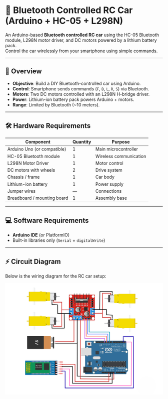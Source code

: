 # 🚗 Bluetooth Controlled RC Car (Arduino + HC-05 + L298N)

An Arduino-based **Bluetooth controlled RC car** using the HC-05 Bluetooth module, L298N motor driver, and DC motors powered by a lithium battery pack.  
Control the car wirelessly from your smartphone using simple commands.  

---

## 📌 Overview

- **Objective**: Build a DIY Bluetooth-controlled car using Arduino.  
- **Control**: Smartphone sends commands (`F`, `B`, `L`, `R`, `S`) via Bluetooth.  
- **Motors**: Two DC motors controlled with an L298N H-bridge driver.  
- **Power**: Lithium-ion battery pack powers Arduino + motors.  
- **Range**: Limited by Bluetooth (~10 meters).  

---

## 🛠️ Hardware Requirements

| Component | Quantity | Purpose |
|-----------|----------|---------|
| Arduino Uno (or compatible) | 1 | Main microcontroller |
| HC-05 Bluetooth module | 1 | Wireless communication |
| L298N Motor Driver | 1 | Motor control |
| DC motors with wheels | 2 | Drive system |
| Chassis / frame | 1 | Car body |
| Lithium-ion battery | 1 | Power supply |
| Jumper wires | — | Connections |
| Breadboard / mounting board | 1 | Assembly base |

---

## 💻 Software Requirements

- **Arduino IDE** (or PlatformIO)  
- Built-in libraries only (`Serial` + `digitalWrite`)  

---

## ⚡ Circuit Diagram

Below is the wiring diagram for the RC car setup:  

![Circuit Diagram](images/circuit.png)

